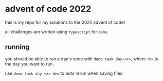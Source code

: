 # advent of code 2022

this is my repo for my solutions to the 2022 advent of code!

all challenges are written using `typescript` for `deno`.

## running
you should be able to run a day's code with `deno task day-<x>`, where `<x>` is the day you want to run.

use `deno task day-<x>-dev` to auto rerun when saving files.
